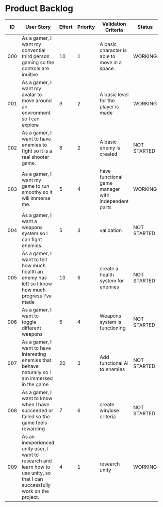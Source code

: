 # Product Backlog

| ID | User Story | Effort | Priority | Validation Criteria | Status |
|----|------------|--------|----------|---------------------|--------|
| 000 | As a gamer, I want my convential third person gaming so the controls are inuitive. | 10 | 1 | A basic character is able to move in a space. | WORKING |
| 001 | As a gamer, I want my avatar to move around an environment so I can explore | 9 | 2 | A basic level for the player is made | WORKING |
| 002 | As a gamer, I want to have enemies to fight so it is a real shooter game. | 8 | 2 | A basic enemy is created | NOT STARTED |
| 003 | As a gamer, I want my game to run smoothy so it will immerse me. | 5 | 4 | have functional game manager with independent parts | WORKING |
| 004 | As a gamer, I want a weapons system so I can fight enemies. | 5 | 3 | validation | NOT STARTED |
| 005 | As a gamer, I want to tell how much health an enemy has left so I know how much progress I've made | 10 | 5 | create a health system for enemies | NOT STARTED |
| 006 | As a gamer, I want to toggle different weapons | 5 | 4 | Weapons system is functioning | NOT STARTED |
| 007 | As a gamer, I want to have interesting enemies that behave naturally so I am immersed in the game | 20 | 3 | Add functional AI to enemies | NOT STARTED |
| 008 | As a gamer, I want to know when I have succeeded or failed so the game feels rewarding | 7 | 6 | create win/lose criteria | NOT STARTED|
| 009 | As an inexperienced unity user, I want to research and learn how to use unity, so that I can successfully work on the project.| 4 |  1 | research unity | WORKING |
